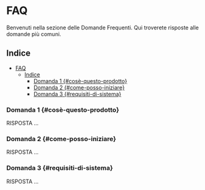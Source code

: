 # FAQ

Benvenuti nella sezione delle Domande Frequenti. Qui troverete risposte alle domande più comuni.

## Indice
- [FAQ](#faq)
  - [Indice](#indice)
    - [Domanda 1 {#cosè-questo-prodotto}](#domanda-1-cosè-questo-prodotto)
    - [Domanda 2 {#come-posso-iniziare}](#domanda-2-come-posso-iniziare)
    - [Domanda 3 {#requisiti-di-sistema}](#domanda-3-requisiti-di-sistema)

### Domanda 1 {#cosè-questo-prodotto}

RISPOSTA ...

### Domanda 2 {#come-posso-iniziare}

RISPOSTA ...

### Domanda 3 {#requisiti-di-sistema}

RISPOSTA ...
